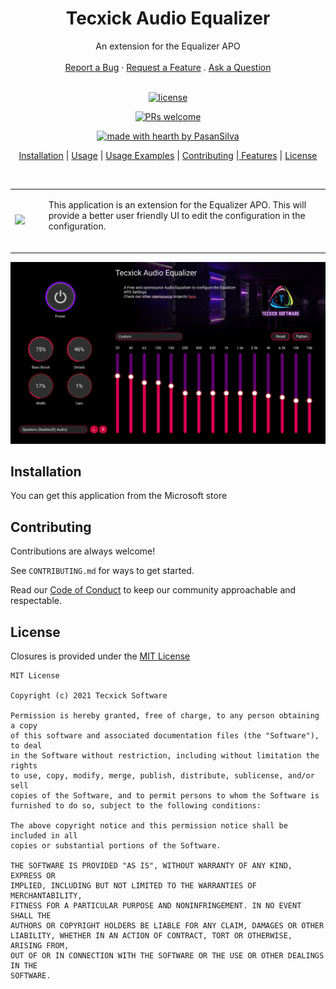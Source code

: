 <h1 align="center">
  &nbsp;Tecxick Audio Equalizer&nbsp;
</h1>

<div align="center">
  An extension for the Equalizer APO
  <br />
  <br />
  <a href="#">Report a Bug</a>
  ·
  <a href="#">Request a Feature</a>
  .
  <a href="#">Ask a Question</a>
</div>

<div align="center">
<br />

[![license](https://img.shields.io/github/license/PasanSilva99/TecxickEqualizer?style=flat-square)](LICENSE)

[![PRs welcome](https://img.shields.io/badge/PRs-welcome-ff69b4.svg?style=flat-square)](#)

[![made with hearth by PasanSilva](https://img.shields.io/badge/made%20with%20%E2%99%A5%20by-PasanSilva-ff1414.svg?style=flat-square)](https://github.com/dec0dOS)

</div>

<p align="center">
<a href="#installation">Installation</a> | <a href="#usage">Usage</a> | <a href="#usage-exampes">Usage Examples</a> | <a href="#contributing">Contributing</a> |<a href="#features"> Features</a> | <a href="#license">License</a>
</p>
<br />
<p align="center">
<table>
<tr>
<td>
<img src="https://img.icons8.com/external-those-icons-lineal-color-those-icons/100/000000/external-equalizer-music-audio-those-icons-lineal-color-those-icons.png"/>
</td>
<td>
<ul>
    This application is an extension for the Equalizer APO. This will provide a better user friendly UI to edit the configuration in the configuration.
</ul>
<img width="1000" height="0">
</td>
</tr>
</table>
</p>

![App Screenshot](/docs/assets/images/MainScreen.png)

## Installation
You can get this application from the Microsoft store

## Contributing

Contributions are always welcome!

See `CONTRIBUTING.md` for ways to get started.

Read our [Code of Conduct]() to keep our community approachable and respectable.

## License

Closures is provided under the [MIT License](https://github.com/#/#/#/master/LICENSE)

```text
MIT License

Copyright (c) 2021 Tecxick Software

Permission is hereby granted, free of charge, to any person obtaining a copy
of this software and associated documentation files (the "Software"), to deal
in the Software without restriction, including without limitation the rights
to use, copy, modify, merge, publish, distribute, sublicense, and/or sell
copies of the Software, and to permit persons to whom the Software is
furnished to do so, subject to the following conditions:

The above copyright notice and this permission notice shall be included in all
copies or substantial portions of the Software.

THE SOFTWARE IS PROVIDED "AS IS", WITHOUT WARRANTY OF ANY KIND, EXPRESS OR
IMPLIED, INCLUDING BUT NOT LIMITED TO THE WARRANTIES OF MERCHANTABILITY,
FITNESS FOR A PARTICULAR PURPOSE AND NONINFRINGEMENT. IN NO EVENT SHALL THE
AUTHORS OR COPYRIGHT HOLDERS BE LIABLE FOR ANY CLAIM, DAMAGES OR OTHER
LIABILITY, WHETHER IN AN ACTION OF CONTRACT, TORT OR OTHERWISE, ARISING FROM,
OUT OF OR IN CONNECTION WITH THE SOFTWARE OR THE USE OR OTHER DEALINGS IN THE
SOFTWARE.
```
